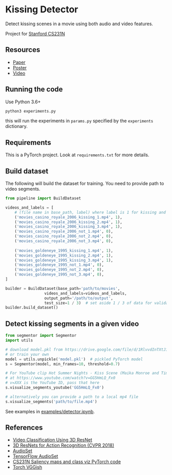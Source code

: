 # Kissing Detector
Detect kissing scenes in a movie using both audio and video features.

Project for [Stanford CS231N](http://cs231n.stanford.edu)

## Resources
- [Paper](https://arxiv.org/abs/1906.01843)
- [Poster](poster.pdf)
- [Video](https://www.youtube.com/watch?v=3IIGLupGAkI)

## Running the code
Use Python 3.6+
```bash
python3 experiments.py
```

this will run the experiments in `params.py` specified by the `experiments` dictionary.

## Requirements
This is a PyTorch project. Look at `requirements.txt` for more details. 

## Build dataset
The following will build the dataset for training. You need to provide path to video segments.
```python
from pipeline import BuildDataset

videos_and_labels = [
    # (file name in base_path, label) where label is 1 for kissing and 0 for not kissing
    ('movies_casino_royale_2006_kissing_1.mp4', 1),
    ('movies_casino_royale_2006_kissing_2.mp4', 1),
    ('movies_casino_royale_2006_kissing_3.mp4', 1),
    ('movies_casino_royale_2006_not_1.mp4', 0),
    ('movies_casino_royale_2006_not_2.mp4', 0),
    ('movies_casino_royale_2006_not_3.mp4', 0),
    
    ('movies_goldeneye_1995_kissing_1.mp4', 1),
    ('movies_goldeneye_1995_kissing_2.mp4', 1),
    ('movies_goldeneye_1995_kissing_3.mp4', 1),
    ('movies_goldeneye_1995_not_1.mp4', 0),
    ('movies_goldeneye_1995_not_2.mp4', 0),
    ('movies_goldeneye_1995_not_3.mp4', 0),
]

builder = BuildDataset(base_path='path/to/movies',
                 videos_and_labels=videos_and_labels,
                 output_path='/path/to/output',
                 test_size=1 / 3)  # set aside 1 / 3 of data for validation
builder.build_dataset()
```

## Detect kissing segments in a given video
```python
from segmentor import Segmentor
import utils

# download model.pkl from https://drive.google.com/file/d/1RlvvdInTXtJikGv_ZbHcKoblCypN1Z0A/view?usp=sharing
# or train your own
model = utils.unpickle('model.pkl')  # pickled PyTorch model 
s = Segmentor(model, min_frames=10, threshold=0.7)

# For YouTube clip Hot Summer Nights - Kiss Scene (Maika Monroe and Timothee Chalamet)
# at https://www.youtube.com/watch?v=GG5HmLQ_Fx0
# v=XXX is the YouTube ID, pass that here 
s.visualize_segments_youtube('GG5HmLQ_Fx0')

# alternatively you can provide a path to a local mp4 file
s.visualize_segments('path/to/file.mp4')
```

See examples in [examples/detector.ipynb](examples/detector.ipynb).

## References
- [Video Classification Using 3D ResNet](https://github.com/kenshohara/video-classification-3d-cnn-pytorch)
- [3D ResNets for Action Recognition (CVPR 2018)](https://github.com/kenshohara/3D-ResNets-PyTorch/)
- [AudioSet](https://research.google.com/audioset/download.html)
- [TensorFlow AudioSet](https://github.com/tensorflow/models/tree/master/research/audioset)
- [CS231N Saliency maps and class viz PyTorch code](http://cs231n.github.io/assignments2019/assignment3/)
- [Torch VGGish](https://github.com/harritaylor/torchvggish)
